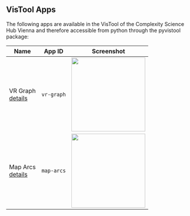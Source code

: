 ## VisTool Apps

The following apps are available in the VisTool of the Complexity Science Hub Vienna and therefore accessible from python through the pyvistool package:

Name | App ID | Screenshot
----- | ----- | ----------
VR Graph<br>[details](app-vr-graph.md) | ```vr-graph``` | <img src="https://vis.csh.ac.at/vistool/visualizations/vr-graph/vrnets.png" height="200">
Map Arcs<br>[details](app-map-arcs.md) | ```map-arcs``` | <img src="https://vis.csh.ac.at/vistool/visualizations/map-arcs/maparcs.png" height="200">
